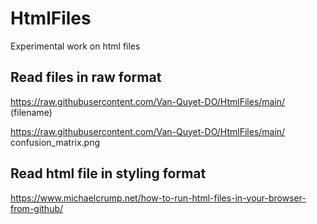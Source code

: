 # HtmlFiles
Experimental work on html files

## Read files in raw format
https://raw.githubusercontent.com/Van-Quyet-DO/HtmlFiles/main/ (filename)

https://raw.githubusercontent.com/Van-Quyet-DO/HtmlFiles/main/ confusion_matrix.png

## Read html file in styling format
https://www.michaelcrump.net/how-to-run-html-files-in-your-browser-from-github/

